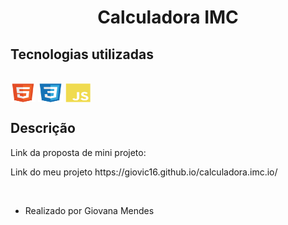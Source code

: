<h1 align='center'> Calculadora IMC </h1>

## Tecnologias utilizadas

<div style="display: inline_block"><br>
<img align="center" alt="HTML" height="30" width="40" src="https://raw.githubusercontent.com/devicons/devicon/master/icons/html5/html5-original.svg">

<img align="center" alt="CSS" height="30" width="40" src="https://raw.githubusercontent.com/devicons/devicon/master/icons/css3/css3-original.svg">

<img align="center" alt="Js" height="30" width="40" src="https://raw.githubusercontent.com/devicons/devicon/master/icons/javascript/javascript-plain.svg">
</div>

## Descrição
<p> Link da proposta de mini projeto: <a href="https://fernandoleonid.github.io/mini-projetos-js/" target="_blank"></a> </p>
<p> Link do meu projeto https://giovic16.github.io/calculadora.imc.io/ </p>
<br>

- Realizado por Giovana Mendes
